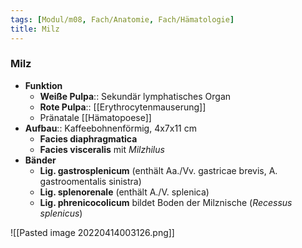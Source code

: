 ```yaml
---
tags: [Modul/m08, Fach/Anatomie, Fach/Hämatologie]
title: Milz
---
```

### Milz
- **Funktion**
	- **Weiße Pulpa**:: Sekundär lymphatisches Organ
	- **Rote Pulpa**:: [[Erythrocytenmauserung]]
	- Pränatale [[Hämatopoese]]
- **Aufbau**:: Kaffeebohnenförmig, 4x7x11 cm
	- **Facies diaphragmatica**
	- **Facies visceralis** mit *Milzhilus*
- **Bänder**
	- **Lig. gastrosplenicum** (enthält Aa./Vv. gastricae brevis, A. gastroomentalis sinistra)
	- **Lig. splenorenale** (enthält A./V. splenica)
	- **Lig. phrenicocolicum** bildet Boden der Milznische (*Recessus splenicus*)

![[Pasted image 20220414003126.png]]